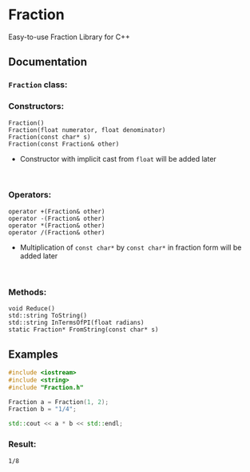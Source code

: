 # Fraction
Easy-to-use Fraction Library for C++


## Documentation

### `Fraction` class:

### Constructors:</br>
`Fraction()` </br>
`Fraction(float numerator, float denominator)`</br>
`Fraction(const char* s)`</br>
`Fraction(const Fraction& other)`</br>
- Constructor with implicit cast from `float` will be added later</br>
</br>

### Operators:</br>
`operator +(Fraction& other)`</br>
`operator -(Fraction& other)`</br>
`operator *(Fraction& other)`</br>
`operator /(Fraction& other)`</br>
- Multiplication of `const char*` by `const char*` in fraction form will be added later</br>
</br>

### Methods:</br>
`void Reduce()`</br>
`std::string ToString()`</br>
`std::string InTermsOfPI(float radians)`</br>
`static Fraction* FromString(const char* s)`</br>

## Examples

```cpp
#include <iostream>
#include <string>
#include "Fraction.h"

Fraction a = Fraction(1, 2);
Fraction b = "1/4";

std::cout << a * b << std::endl;
```

### Result:
```1/8```

